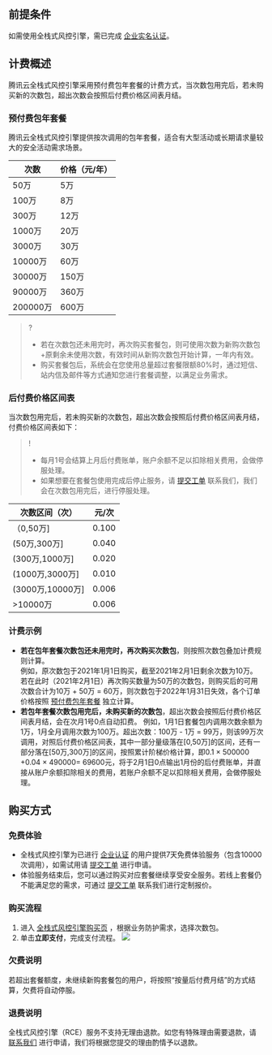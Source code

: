 ## 前提条件
如需使用全栈式风控引擎，需已完成 [企业实名认证](https://cloud.tencent.com/document/product/378/10496)。 

## 计费概述
腾讯云全栈式风控引擎采用预付费包年套餐的计费方式，当次数包用完后，若未购买新的次数包，超出次数会按照后付费价格区间表月结。

[](id:yff)
### 预付费包年套餐
腾讯云全栈式风控引擎提供按次调用的包年套餐，适合有大型活动或长期请求量较大的安全活动需求场景。

| 次数| 价格（元/年） | 
|---------|---------|
| 50万 | 5万 |
|100万|8万|
|300万|12万|
|1000万|20万|
|3000万|30万|
|10000万|60万|
|30000万|150万|
|90000万|360万|
|200000万|600万|

>?
>- 若在次数包还未用完时，再次购买套餐包，则可使用次数为新购次数包+原剩余未使用次数，有效时间从新购次数包开始计算，一年内有效。
>- 购买套餐包后，系统会在您使用总量超过套餐限额80%时，通过短信、站内信及邮件等方式通知您进行套餐调整，以满足业务需求。	

### 后付费价格区间表
当次数包用完后，若未购买新的次数包，超出次数会按照后付费价格区间表月结，付费价格区间表如下：
>!
>- 每月1号会结算上月后付费账单，账户余额不足以扣除相关费用，会做停服处理。
>- 如果想要在套餐包使用完成后停止服务，请 [提交工单](https://console.cloud.tencent.com/workorder/category?level1_id=141&level2_id=645&source=0&data_title=%E6%B4%BB%E5%8A%A8%E9%98%B2%E5%88%B7AA&level3_id=646&radio_title=%E7%BD%91%E7%AB%99%E5%8A%9F%E8%83%BD&queue=15&scene_code=30264&step=2) 联系我们，我们会在次数包用完后，进行停服处理。

| 次数区间（次） | 元/次 | 
|---------|---------| 
|（0,50万]|	0.100| 
|(50万,300万]|	0.040| 
|(300万,1000万]|	0.020| 
|(1000万,3000万]	|0.010| 
|(3000万,10000万]|	0.006| 
|>10000万	|0.006| 


### 计费示例
- **若在包年套餐次数包还未用完时，再次购买次数包**，则按照次数包叠加计费规则计算。  
例如，原次数包于2021年1月1日购买，截至2021年2月1日剩余次数为10万。若在此时（2021年2月1日）再次购买数量为50万的次数包，则购买后的可用次数合计为10万 + 50万 = 60万，则次数包于2022年1月31日失效，各个订单价格按照 [预付费包年套餐](#yff) 独立计算。
- **若包年套餐次数包用完后，未购买新的次数包**，超出次数会按照后付费价格区间表月结，会在次月1号0点自动扣费。 
 例如，1月1日套餐包内调用次数余额为1万，1月全月调用次数为100万。超出次数：100万 - 1万 = 99万，则该99万次调用，对照后付费价格区间表，其中一部分量级落在[0,50万]的区间，还有一部分落在[50万,300万]的区间，按照累计阶梯价格计算，即0.1 × 500000 +0.04 × 490000= 69600元，将于2月1日0点输出1月份的后付费账单，并直接从账户余额扣除相关的费用，若账户余额不足以扣除相关费用，会做停服处理。


## 购买方式
### 免费体验 
- 全栈式风控引擎为已进行 [企业认证](https://cloud.tencent.com/document/product/378/10496) 的用户提供7天免费体验服务（包含10000次调用），如需试用请 [提交工单](https://console.cloud.tencent.com/workorder/category?level1_id=141&level2_id=645&source=0&data_title=%E6%B4%BB%E5%8A%A8%E9%98%B2%E5%88%B7AA&level3_id=646&radio_title=%E7%BD%91%E7%AB%99%E5%8A%9F%E8%83%BD&queue=15&scene_code=30264&step=2) 进行申请。 
- 体验服务结束后，您可以通过购买对应套餐继续享受安全服务。若线上套餐仍不能满足您的需求，可通过 [提交工单](https://console.cloud.tencent.com/workorder/category?level1_id=141&level2_id=645&source=0&data_title=T-Sec-%E5%A4%A9%E5%BE%A1%E6%B4%BB%E5%8A%A8%E9%98%B2%E5%88%B7&level3_id=654&radio_title=%E4%BB%B7%E6%A0%BC%E5%92%A8%E8%AF%A2&queue=3&scene_code=30276&step=2) 联系我们进行定制报价。 

### 购买流程 
1. 进入 [全栈式风控引擎购买页](https://buy.cloud.tencent.com/rce?buy-config=access) ，根据业务防护需求，选择次数包。 
2. 单击**立即支付**，完成支付流程。 
![](https://main.qcloudimg.com/raw/615b78e53f30b059e1d520e23a6302fb.png) 


### 欠费说明
若超出套餐额度，未继续新购套餐包的用户，将按照“按量后付费月结”的方式结算，欠费将自动停服。


### 退费说明
全栈式风控引擎（RCE）服务不支持无理由退款。如您有特殊理由需要退款，请 [联系我们](https://cloud.tencent.com/online-service?from=connect-us) 进行申请，我们将根据您提交的理由酌情予以退款。
